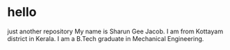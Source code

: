 # hello
just another repository
My name is Sharun Gee Jacob. I am from Kottayam district in Kerala. I am a B.Tech graduate in Mechanical Engineering.
